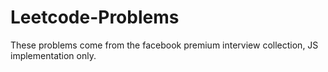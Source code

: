 # Leetcode-Problems

These problems come from the facebook premium interview collection, JS implementation only.

